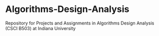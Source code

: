 # Algorithms-Design-Analysis
Repository for Projects and Assignments in Algorithms Design Analysis (CSCI B503) at Indiana University
